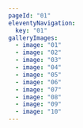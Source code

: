 ```yaml
---
pageId: "01"
eleventyNavigation:
  key: "01"
galleryImages:
  - image: "01"
  - image: "02"
  - image: "03"
  - image: "04"
  - image: "05"
  - image: "06"
  - image: "07"
  - image: "08"
  - image: "09"
  - image: "10"
---
```

